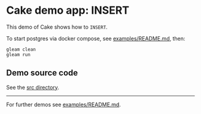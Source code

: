 # Cake demo app: INSERT

This demo of Cake shows how to `INSERT`.

To start postgres via docker compose, see
[examples/README.md](../../README.md#Installing-prerequisites), then:

```shell
gleam clean
gleam run
```

## Demo source code

See the [src directory](https://github.com/inoas/gleam-cake/blob/main/examples/03_insert/src/).

---

For further demos see [examples/README.md](../../README.md#available-examples).
